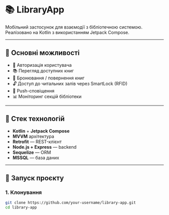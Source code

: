 # 📚 LibraryApp

Мобільний застосунок для взаємодії з бібліотечною системою. Реалізовано на Kotlin з використанням Jetpack Compose.

---

## 🧩 Основні можливості

- 🔐 Авторизація користувача
- 📚 Перегляд доступних книг
- 📖 Бронювання / повернення книг
- 🔓 Доступ до читальних залів через SmartLock (RFID)
- 🔔 Push-сповіщення
- 📊 Моніторинг секцій бібліотеки

---

## 📱 Стек технологій

- **Kotlin** + **Jetpack Compose**
- **MVVM** архітектура
- **Retrofit** — REST-клієнт
- **Node.js + Express** — backend
- **Sequelize** — ORM
- **MSSQL** — база даних

---

## 🚀 Запуск проєкту

### 1. Клонування

```bash
git clone https://github.com/your-username/library-app.git
cd library-app
